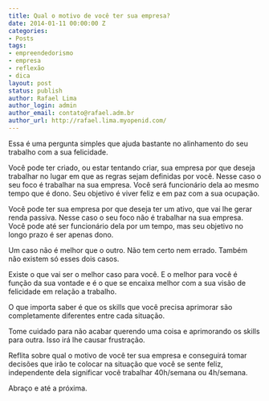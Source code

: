 ```yaml
---
title: Qual o motivo de você ter sua empresa?
date: 2014-01-11 00:00:00 Z
categories:
- Posts
tags:
- empreendedorismo
- empresa
- reflexão
- dica
layout: post
status: publish
author: Rafael Lima
author_login: admin
author_email: contato@rafael.adm.br
author_url: http://rafael.lima.myopenid.com/
---
```


Essa é uma pergunta simples que ajuda bastante no alinhamento do seu trabalho com a sua felicidade.

Você pode ter criado, ou estar tentando criar, sua empresa por que deseja trabalhar no lugar em que as regras sejam definidas por você. Nesse caso o seu foco é trabalhar na sua empresa. Você será funcionário dela ao mesmo tempo que é dono. Seu objetivo é viver feliz e em paz com a sua ocupação.

Você pode ter sua empresa por que deseja ter um ativo, que vai lhe gerar renda passiva. Nesse caso o seu foco não é trabalhar na sua empresa. Você pode até ser funcionário dela por um tempo, mas seu objetivo no longo prazo é ser apenas dono.

Um caso não é melhor que o outro. Não tem certo nem errado. Também não existem só esses dois casos.

Existe o que vai ser o melhor caso para você. E o melhor para você é função da sua vontade e é o que se encaixa melhor com a sua visão de felicidade em relação a trabalho.

O que importa saber é que os skills que você precisa aprimorar são completamente diferentes entre cada situação.

Tome cuidado para não acabar querendo uma coisa e aprimorando os skills para outra. Isso irá lhe causar frustração.

Reflita sobre qual o motivo de você ter sua empresa e conseguirá tomar decisões que irão te colocar na situação que você se sente feliz, independente dela significar você trabalhar 40h/semana ou 4h/semana.

Abraço e até a próxima.
